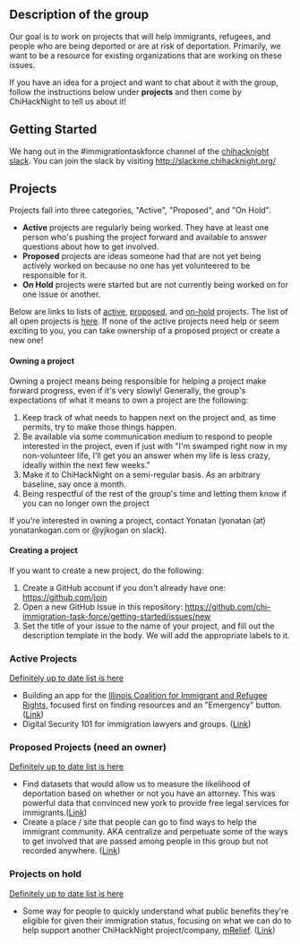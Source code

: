 ## Description of the group
Our goal is to work on projects that will help immigrants, refugees,
and people who are being deported or are at risk of deportation.
Primarily, we want to be a resource for existing organizations that
are working on these issues.

If you have an idea for a project and want to chat about it with the group,
follow the instructions below under **projects** and then come by ChiHackNight
to tell us about it!

## Getting Started
We hang out in the #immigrationtaskforce channel of the
[chihacknight slack](https://chihacknight.slack.com/).
You can join the slack by visiting http://slackme.chihacknight.org/

## Projects
Projects fall into three categories, "Active", "Proposed", and "On Hold".

- **Active** projects are regularly being worked. They have at least one person who's pushing the project forward and available to answer questions about how to get involved.
- **Proposed** projects are ideas someone had that are not yet being actively worked on because no one has yet volunteered to be responsible for it.
- **On Hold** projects were started but are not currently being worked on for one issue or another.

Below are links to lists of [active](https://github.com/chi-immigration-task-force/getting-started/issues?q=is%3Aopen+is%3Aissue+label%3Aprojects%2Factive), [proposed](https://github.com/chi-immigration-task-force/getting-started/issues?q=is%3Aopen+is%3Aissue+label%3Aprojects%2Fproposed), and [on-hold](https://github.com/chi-immigration-task-force/getting-started/issues?q=is%3Aopen+is%3Aissue+label%3Aprojects%2Fon-hold) projects. The list of all open projects is [here](https://github.com/chi-immigration-task-force/getting-started/issues). If none of the active projects need help or seem exciting to you, you can take ownership of a proposed project or create a new one!

#### Owning a project
Owning a project means being responsible for helping a project make forward progress, even if it's very slowly! Generally, the group's expectations of what it means to own a project are the following:

1. Keep track of what needs to happen next on the project and, as time permits, try to make those things happen.
2. Be available via some communication medium to respond to people interested in the project, even if just with
  "I'm swamped right now in my non-volunteer life, I'll get you an answer when my life is less crazy,
  ideally within the next few weeks."
3. Make it to ChiHackNight on a semi-regular basis. As an arbitrary baseline, say once a month.
4. Being respectful of the rest of the group's time and letting them know if you can no longer own the project

If you're interested in owning a project, contact Yonatan (yonatan (at) yonatankogan.com or @yjkogan on slack).

#### Creating a project
If you want to create a new project, do the following:

1. Create a GitHub account if you don't already have one: https://github.com/join
2. Open a new GitHub Issue in this repository: https://github.com/chi-immigration-task-force/getting-started/issues/new
3. Set the title of your issue to the name of your project, and fill out the description template in the body. We will add the appropriate labels to it.

### Active Projects
[Definitely up to date list is here](https://github.com/chi-immigration-task-force/getting-started/issues?q=is%3Aopen+is%3Aissue+label%3Aprojects%2Factive)

- Building an app for the [Illinois Coalition for Immigrant and Refugee Rights](http://www.icirr.org/), focused first on finding resources and an "Emergency" button. ([Link](https://github.com/chi-immigration-task-force/getting-started/issues/1))
- Digital Security 101 for immigration lawyers and groups. ([Link](https://github.com/chi-immigration-task-force/getting-started/issues/4))

### Proposed Projects (need an owner)
[Definitely up to date list is here](https://github.com/chi-immigration-task-force/getting-started/issues?q=is%3Aopen+is%3Aissue+label%3Aprojects%2Fproposed)

- Find datasets that would allow us to measure the likelihood of deportation based on whether or not you have an attorney. This was powerful data that convinced new york to provide free legal services for immigrants.([Link](https://github.com/chi-immigration-task-force/getting-started/issues/3))
- Create a place / site that people can go to find ways to help the immigrant community. AKA centralize and perpetuate some of the ways to get involved that are passed among people in this group but not recorded anywhere. ([Link](https://github.com/chi-immigration-task-force/getting-started/issues/6))

### Projects on hold
[Definitely up to date list is here](https://github.com/chi-immigration-task-force/getting-started/issues?q=is%3Aopen+is%3Aissue+label%3Aprojects%2Fon-hold)
- Some way for people to quickly understand what public benefits they're eligible for given their immigration status, focusing on what we can do to help support another ChiHackNight project/company, [mRelief](https://www.mrelief.com/#?category=All). ([Link](https://github.com/chi-immigration-task-force/getting-started/issues/2))
